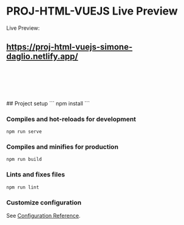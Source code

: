 <h1>PROJ-HTML-VUEJS Live Preview</h1
  <h2>Live Preview:</h2>
  <h2><a href="https://proj-html-vuejs-simone-daglio.netlify.app/">https://proj-html-vuejs-simone-daglio.netlify.app/</a></h2>

<br>
<br>
<br>
<br>
<br>  
## Project setup
```
npm install
```

### Compiles and hot-reloads for development
```
npm run serve
```

### Compiles and minifies for production
```
npm run build
```

### Lints and fixes files
```
npm run lint
```

### Customize configuration
See [Configuration Reference](https://cli.vuejs.org/config/).
